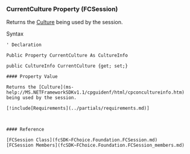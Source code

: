 ﻿### CurrentCulture Property (FCSession)

Returns the [Culture](ms-help://MS.NETFrameworkSDKv1.1/cpguidenf/html/cpconcultureinfo.htm) being used by the session.

Syntax

```vbnet
' Declaration

Public Property CurrentCulture As CultureInfo

public CultureInfo CurrentCulture {get; set;}

#### Property Value

Returns the [Culture](ms-help://MS.NETFrameworkSDKv1.1/cpguidenf/html/cpconcultureinfo.htm) being used by the session.

[!include[Requirements](../partials/requirements.md)]



#### Reference

[FCSession Class](fcSDK~FChoice.Foundation.FCSession.md)  
[FCSession Members](fcSDK~FChoice.Foundation.FCSession_members.md)